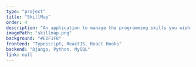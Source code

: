 ```yaml
---
type: "project"
title: "SkillMap"
order: 4
description: "An application to manage the programming skills you wish to learn"
imagePath: "skillmap.png"
background: "#E2F1F8"
frontend: "Typescript, ReactJS, React Hooks"
backend: "Django, Python, MySQL"
link: null
---
```


